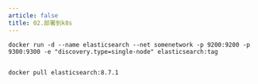 ```yaml
---
article: false
title: 02.部署到k8s
---
```




```shell
docker run -d --name elasticsearch --net somenetwork -p 9200:9200 -p 9300:9300 -e "discovery.type=single-node" elasticsearch:tag


docker pull elasticsearch:8.7.1

```














